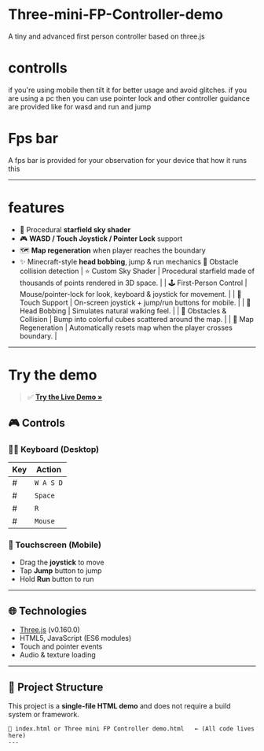 # Three-mini-FP-Controller-demo
A tiny and advanced first person controller based on three.js
# controlls
if you're using mobile then tilt it for better usage and avoid glitches. if you are using a pc then you can use pointer lock and other controller guidance are provided like for wasd and run and jump
# Fps bar
A fps bar is provided for your observation for your device that how it runs this

---

# features
- 🚀 Procedural **starfield sky shader**
- 🎮 **WASD / Touch Joystick / Pointer Lock** support
- 🗺️ **Map regeneration** when player reaches the boundary
- ✨ Minecraft-style **head bobbing**, jump & run mechanics
🧊 Obstacle collision detection
| ⭐ Custom Sky Shader | Procedural starfield made of thousands of points rendered in 3D space. |
| 🕹️ First-Person Control | Mouse/pointer-lock for look, keyboard & joystick for movement. |
| 📱 Touch Support | On-screen joystick + jump/run buttons for mobile. |
| 🧠 Head Bobbing | Simulates natural walking feel. |
| 🧱 Obstacles & Collision | Bump into colorful cubes scattered around the map. |
| 🔁 Map Regeneration | Automatically resets map when the player crosses boundary. |
---

# Try the demo
> ✅ **[Try the Live Demo »](https://adkd99.github.io/Three-mini-FP-Controller-demo/)**

## 🎮 Controls

### 🧑‍💻 Keyboard (Desktop)
| Key | Action |
|-----|--------|
# | `W A S D` | Move |
# | `Space`   | Jump |
# | `R`       | Run |
# | `Mouse`   | Look |(click to lock pointer) |

### 📱 Touchscreen (Mobile)
- Drag the **joystick** to move
- Tap **Jump** button to jump
- Hold **Run** button to run

---

## 🌐 Technologies

- [Three.js](https://threejs.org/) (v0.160.0)
- HTML5, JavaScript (ES6 modules)
- Touch and pointer events
- Audio & texture loading

---

## 📁 Project Structure

This project is a **single-file HTML demo** and does not require a build system or framework.

```
📄 index.html or Three mini FP Controller demo.html   ← (All code lives here)
---
